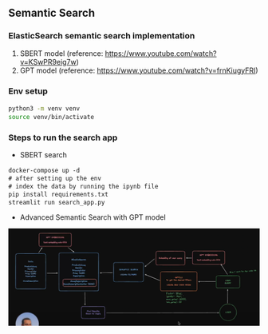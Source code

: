 ## Semantic Search

### ElasticSearch semantic search implementation

1. SBERT model (reference: https://www.youtube.com/watch?v=KSwPR9eig7w)
2. GPT model (reference: https://www.youtube.com/watch?v=frnKiugyFRI)

### Env setup

```bash
python3 -m venv venv
source venv/bin/activate
```

### Steps to run the search app

- SBERT search

```
docker-compose up -d
# after setting up the env
# index the data by running the ipynb file
pip install requirements.txt
streamlit run search_app.py
```

- Advanced Semantic Search with GPT model

![img.png](assets/gpt-search.png)

